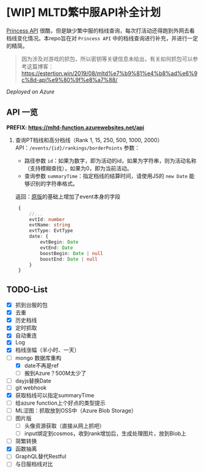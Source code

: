 # [WIP] MLTD繁中服API补全计划

[Princess API](https://api.matsurihi.me/docs/) 很酷，但是缺少繁中服的档线查询，每次打活动还得跑到外网去看档线变化情况。本repo旨在对 `Princess API` 中的档线查询进行补充，并进行一定的精简。

> 因为涉及对游戏的抓包，所以密钥等关键信息未给出，有关如何抓包可以参考这篇博客：https://estertion.win/2019/08/mltd%e7%b9%81%e4%b8%ad%e6%9c%8d-api%e9%80%9f%e8%a7%88/

*Deployed on Azure*

## API 一览

**PREFIX: https://mltd-function.azurewebsites.net/api**

1. 查询PT档线和高分档线（Rank 1, 15, 250, 500, 1000, 2000）
   API：`/events/{id}/rankings/borderPoints`
   参数：
   
   - 路径参数 `id`：如果为数字，即为活动的id，如果为字符串，则为活动名称（支持模糊查找），如果为0，即为当前活动。
   - 查询参数 `summaryTime`：指定档线的结算时间，请使用JS的 `new Date` 能够识别的字符串格式。
   
   返回：[原版](https://api.matsurihi.me/docs/#mltd-v1-events-rankings)的基础上增加了event本身的字段
   ```typescript
    {
        //...
        evtId: number
        evtName: string
        evtType: EvtType
        date: {
            evtBegin: Date
            evtEnd: Date
            boostBegin: Date | null
            boostEnd: Date | null
        }
    }
   ```

## TODO-List

- [x]  抓到台服的包
- [x]  去重
- [x]  历史档线
- [x]  定时抓取
- [x]  自动重连
- [x]  Log
- [x]  档线涨幅（半小时、一天）
- [ ]  mongo 数据库重构
    - [x]  date不再是ref
    - [ ]  搬到Azure？500M太少了
- [ ]  dayjs替换Date
- [ ]  git webhook
- [x]  获取档线可以指定summaryTime
- [ ]  给azure function上个好点的类型提示
- [ ]  ML涩图：抓取放到OSS中（Azure Blob Storage）
- [ ]  图片版
    - [ ]  头像资源获取（直接从网上抓吧）
    - [ ]  input绑定到cosmos，收到rank增加后，生成处理图片，放到Blob上
- [ ]  简繁转换
- [x]  函数抽离
- [ ]  GraphQL替代Restful
- [ ]  与日服档线对比
